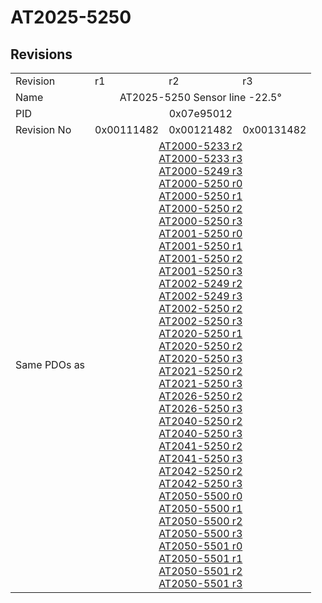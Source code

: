 # AT2025-5250

## Revisions
<table>
<tr>
<td>Revision</td>
<td>r1</td>
<td>r2</td>
<td>r3</td>
</tr>
<tr>
<td>Name</td>
<td colspan=3 align="center">AT2025-5250 Sensor line -22.5°</td>
</tr>
<tr>
<td>PID</td>
<td colspan=3 align="center">0x07e95012</td>
</tr>
<tr>
<td>Revision No</td>
<td>0x00111482</td>
<td>0x00121482</td>
<td>0x00131482</td>
</tr>
<tr>
<td>Same PDOs as</td>
<td colspan=3 align="center"><a href="AT2000-5233.md">AT2000-5233 r2</a><br/><a href="AT2000-5233.md">AT2000-5233 r3</a><br/><a href="AT2000-5249.md">AT2000-5249 r3</a><br/><a href="AT2000-5250.md">AT2000-5250 r0</a><br/><a href="AT2000-5250.md">AT2000-5250 r1</a><br/><a href="AT2000-5250.md">AT2000-5250 r2</a><br/><a href="AT2000-5250.md">AT2000-5250 r3</a><br/><a href="AT2001-5250.md">AT2001-5250 r0</a><br/><a href="AT2001-5250.md">AT2001-5250 r1</a><br/><a href="AT2001-5250.md">AT2001-5250 r2</a><br/><a href="AT2001-5250.md">AT2001-5250 r3</a><br/><a href="AT2002-5249.md">AT2002-5249 r2</a><br/><a href="AT2002-5249.md">AT2002-5249 r3</a><br/><a href="AT2002-5250.md">AT2002-5250 r2</a><br/><a href="AT2002-5250.md">AT2002-5250 r3</a><br/><a href="AT2020-5250.md">AT2020-5250 r1</a><br/><a href="AT2020-5250.md">AT2020-5250 r2</a><br/><a href="AT2020-5250.md">AT2020-5250 r3</a><br/><a href="AT2021-5250.md">AT2021-5250 r2</a><br/><a href="AT2021-5250.md">AT2021-5250 r3</a><br/><a href="AT2026-5250.md">AT2026-5250 r2</a><br/><a href="AT2026-5250.md">AT2026-5250 r3</a><br/><a href="AT2040-5250.md">AT2040-5250 r2</a><br/><a href="AT2040-5250.md">AT2040-5250 r3</a><br/><a href="AT2041-5250.md">AT2041-5250 r2</a><br/><a href="AT2041-5250.md">AT2041-5250 r3</a><br/><a href="AT2042-5250.md">AT2042-5250 r2</a><br/><a href="AT2042-5250.md">AT2042-5250 r3</a><br/><a href="AT2050-5500.md">AT2050-5500 r0</a><br/><a href="AT2050-5500.md">AT2050-5500 r1</a><br/><a href="AT2050-5500.md">AT2050-5500 r2</a><br/><a href="AT2050-5500.md">AT2050-5500 r3</a><br/><a href="AT2050-5501.md">AT2050-5501 r0</a><br/><a href="AT2050-5501.md">AT2050-5501 r1</a><br/><a href="AT2050-5501.md">AT2050-5501 r2</a><br/><a href="AT2050-5501.md">AT2050-5501 r3</a></td>
</tr>
</table>
